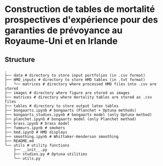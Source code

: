 # Construction de tables de mortalité prospectives d'expérience pour des garanties de prévoyance au Royaume-Uni et en Irlande

## Structure

```
.
├── data # directory to store input portfolios (in .csv format)
├── HMD_inputs # directory to store HMD tables (in .txt format)
│   └── matrices # directory where processed HMD files into .csv are stored
├── images # directory where figure are stored as images
├── matrices # directory where mortality tables are stored as .csv files
├── tables # directory to store output latex tables
├── bongaarts.ipynb # bongaarts (Planchet + Optuna methods)
├── bongaarts_studies.ipynb # bongaarts model (only Optuna method)
├── planchet.ipynb # bongaarts model (only Planchet method)
├── brass.ipynb # brass model
├── fumeurs.ipynb # smokers
├── hmd.ipynb # HMD displays
├── smoothing.ipynb # Whittaker-Henderson smoothing
├── README.md
└── utils # utility functions
    ├── __init__.py
    ├── studies.py # Optuna utilities
    └── utils.py
```
